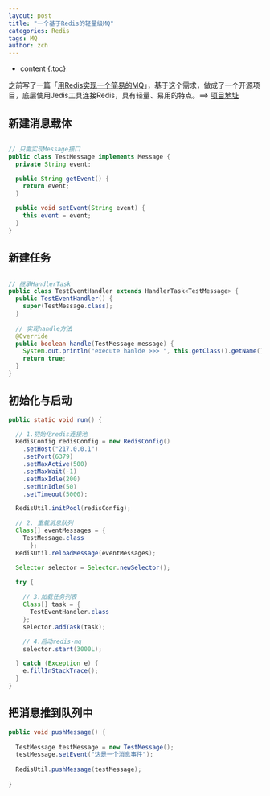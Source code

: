 ```yaml
---
layout: post
title: "一个基于Redis的轻量级MQ"
categories: Redis
tags: MQ
author: zch
---
```


* content
{:toc}

之前写了一篇「[用Redis实现一个简易的MQ](http://zhangchenghui.cn/2017/09/11/Redis-List/)」，基于这个需求，做成了一个开源项目，底层使用Jedis工具连接Redis，具有轻量、易用的特点。==> [项目地址](https://github.com/zhangchenghuidev/redis-mq/)









## 新建消息载体

```java

// 只需实现Message接口
public class TestMessage implements Message {
  private String event;

  public String getEvent() {
    return event;
  }

  public void setEvent(String event) {
    this.event = event;
  }
}
```



## 新建任务

```java

// 继承HandlerTask
public class TestEventHandler extends HandlerTask<TestMessage> {
  public TestEventHandler() {
    super(TestMessage.class);
  }
  
  // 实现handle方法
  @Override
  public boolean handle(TestMessage message) {
    System.out.println("execute hanlde >>> ", this.getClass().getName());
    return true;
  }
}
```



## 初始化与启动

```java
public static void run() {

  // 1.初始化redis连接池
  RedisConfig redisConfig = new RedisConfig()
    .setHost("217.0.0.1")
    .setPort(6379)
    .setMaxActive(500)
    .setMaxWait(-1)
    .setMaxIdle(200)
    .setMinIdle(50)
    .setTimeout(5000);

  RedisUtil.initPool(redisConfig);

  // 2. 重载消息队列
  Class[] eventMessages = {
    TestMessage.class
      };
  RedisUtil.reloadMessage(eventMessages);

  Selector selector = Selector.newSelector();
  
  try {

    // 3.加载任务列表
    Class[] task = {
      TestEventHandler.class
    };
    selector.addTask(task);

    // 4.启动redis-mq
    selector.start(3000L);

  } catch (Exception e) {
    e.fillInStackTrace();
  }
}
```


## 把消息推到队列中

```java
public void pushMessage() {
  
  TestMessage testMessage = new TestMessage();
  testMessage.setEvent("这是一个消息事件");
  
  RedisUtil.pushMessage(testMessage);
    
}
```